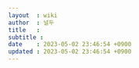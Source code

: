 ```yaml
---
layout  : wiki
author  : 널두
title   : 
subtitle : 
date    : 2023-05-02 23:46:54 +0900
updated : 2023-05-02 23:46:54 +0900
---
```


## 
